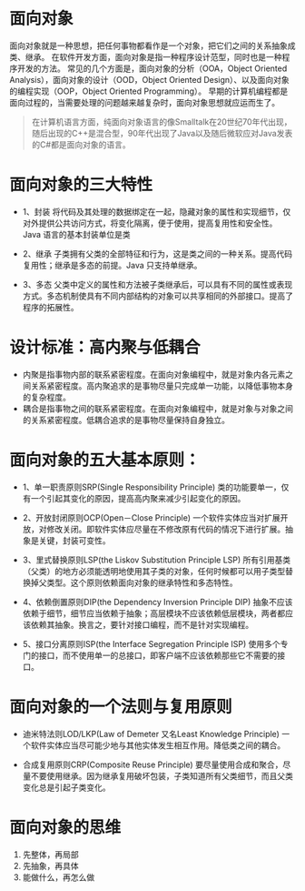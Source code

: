 # 面向对象
面向对象就是一种思想，把任何事物都看作是一个对象，把它们之间的关系抽象成类、继承。
在软件开发方面，面向对象是指一种程序设计范型，同时也是一种程序开发的方法。
常见的几个方面是，面向对象的分析（OOA，Object Oriented Analysis），面向对象的设计（OOD，Object Oriented Design）、以及面向对象的编程实现（OOP，Object Oriented Programming）。
早期的计算机编程都是面向过程的，当需要处理的问题越来越复杂时，面向对象思想就应运而生了。
> 在计算机语言方面，纯面向对象语言的像Smalltalk在20世纪70年代出现，随后出现的C++是混合型，90年代出现了Java以及随后微软应对Java发表的C#都是面向对象的语言。

# 面向对象的三大特性
- 1、封装
将代码及其处理的数据绑定在一起，隐藏对象的属性和实现细节，仅对外提供公共访问方式，将变化隔离，便于使用，提高复用性和安全性。
Java 语言的基本封装单位是类

- 2、继承
子类拥有父类的全部特征和行为，这是类之间的一种关系。提高代码复用性；继承是多态的前提。Java 只支持单继承。

- 3、多态
父类中定义的属性和方法被子类继承后，可以具有不同的属性或表现方式。多态机制使具有不同内部结构的对象可以共享相同的外部接口。提高了程序的拓展性。

# 设计标准：高内聚与低耦合
- 内聚是指事物内部的联系紧密程度。在面向对象编程中，就是对象内各元素之间关系紧密程度。高内聚追求的是事物尽量只完成单一功能，以降低事物本身的复杂程度。
- 耦合是指事物之间的联系紧密程度。在面向对象编程中，就是对象与对象之间的关系紧密程度。低耦合追求的是事物尽量保持自身独立。

# 面向对象的五大基本原则：
- 1、单一职责原则SRP(Single Responsibility Principle)
类的功能要单一，仅有一个引起其变化的原因，提高高内聚来减少引起变化的原因。

- 2、开放封闭原则OCP(Open－Close Principle)
一个软件实体应当对扩展开放，对修改关闭。即软件实体应尽量在不修改原有代码的情况下进行扩展。抽象是关键，封装可变性。

- 3、里式替换原则LSP(the Liskov Substitution Principle LSP)
所有引用基类（父类）的地方必须能透明地使用其子类的对象，任何时候都可以用子类型替换掉父类型。这个原则依赖面向对象的继承特性和多态特性。

- 4、依赖倒置原则DIP(the Dependency Inversion Principle DIP)
抽象不应该依赖于细节，细节应当依赖于抽象；高层模块不应该依赖低层模块，两者都应该依赖其抽象。换言之，要针对接口编程，而不是针对实现编程。

- 5、接口分离原则ISP(the Interface Segregation Principle ISP)
使用多个专门的接口，而不使用单一的总接口，即客户端不应该依赖那些它不需要的接口。

# 面向对象的一个法则与复用原则
- 迪米特法则LOD/LKP(Law of Demeter 又名Least Knowledge Principle)
一个软件实体应当尽可能少地与其他实体发生相互作用。降低类之间的耦合。

- 合成复用原则CRP(Composite Reuse Principle)
要尽量使用合成和聚合，尽量不要使用继承。因为继承复用破坏包装，子类知道所有父类细节，而且父类变化总是引起子类变化。

# 面向对象的思维
1. 先整体，再局部
2. 先抽象，再具体
3. 能做什么，再怎么做
